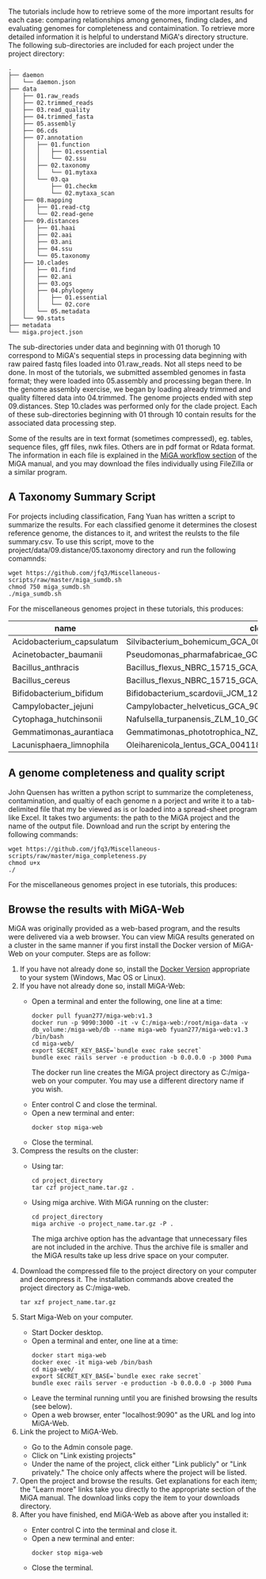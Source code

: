 The tutorials include how to retrieve some of the more important results for each case: comparing relationships among genomes, finding clades, and evaluating genomes for completeness and contaimination. To retrieve more detailed information it is helpful to understand MiGA's directory structure. The following sub-directories are included for each project under the project directory:

```
.
├── daemon
│   └── daemon.json
├── data
│   ├── 01.raw_reads
│   ├── 02.trimmed_reads
│   ├── 03.read_quality
│   ├── 04.trimmed_fasta
│   ├── 05.assembly
│   ├── 06.cds
│   ├── 07.annotation
│   │   ├── 01.function
│   │   │   ├── 01.essential
│   │   │   └── 02.ssu
│   │   ├── 02.taxonomy
│   │   │   └── 01.mytaxa
│   │   └── 03.qa
│   │       ├── 01.checkm
│   │       └── 02.mytaxa_scan
│   ├── 08.mapping
│   │   ├── 01.read-ctg
│   │   └── 02.read-gene
│   ├── 09.distances
│   │   ├── 01.haai
│   │   ├── 02.aai
│   │   ├── 03.ani
│   │   ├── 04.ssu
│   │   └── 05.taxonomy
│   ├── 10.clades
│   │   ├── 01.find
│   │   ├── 02.ani
│   │   ├── 03.ogs
│   │   ├── 04.phylogeny
│   │   │   ├── 01.essential
│   │   │   └── 02.core
│   │   └── 05.metadata
│   └── 90.stats
├── metadata
└── miga.project.json
```
The sub-directories under data and beginning with 01 thorugh 10 correspond to MiGA's sequential steps in processing data beginning with raw paired fastq files loaded into 01.raw_reads. Not all steps need to be done. In most of the tutorials, we submitted assembled genomes in fasta format; they were loaded into 05.assembly and processing began there. In the genome assembly exercise, we began by loading already trimmed and quality filtered data into 04.trimmed. The genome projects ended with step 09.distances. Step 10.clades was performed only for the clade project. Each of these sub-directories beginning with 01 through 10 contain results for the associated data processing step.

Some of the results are in text format (sometimes compressed), eg. tables, sequence files, gff files, nwk files. Others are in pdf format or Rdata format. The information in each file is explained in the [MiGA workflow section](https://manual.microbial-genomes.org/part5/workflow) of the MiGA manual, and you may download the files individually using FileZilla or a similar program. 


## A Taxonomy Summary Script

For projects including classification, Fang Yuan has written a script to summarize the results. For each classified genome it determines the closest reference genome, the distances to it, and writest the reulsts to the file summary.csv. To use this script, move to the project/data/09.distance/05.taxonomy directory and run the following comamnds:

```
wget https://github.com/jfq3/Miscellaneous-scripts/raw/master/miga_sumdb.sh
chmod 750 miga_sumdb.sh
./miga_sumdb.sh
```
For the miscellaneous genomes project in these tutorials, this produces:

name | closest | haai | aai | ani
---|---|---|---|---
Acidobacterium_capsulatum | Silvibacterium_bohemicum_GCA_001006305 | 99.9508952380952 | 60.0831465538606
Acinetobacter_baumanii | Pseudomonas_pharmafabricae_GCA_002835605 | 98.7412788461538 | 48.5834215277602
Bacillus_anthracis | Bacillus_flexus_NBRC_15715_GCA_001591565 | 98.9199428571429 | 59.5616830477613
Bacillus_cereus | Bacillus_flexus_NBRC_15715_GCA_001591565 | 98.9702788461539 | 59.9991400823551
Bifidobacterium_bifidum | Bifidobacterium_scardovii_JCM_12489___DSM_13734_GCA_000770985 | 99.7717980769231 | 68.9492871800872
Campylobacter_jejuni | Campylobacter_helveticus_GCA_900176295 | 99.1678666666667 | 66.2667775679713
Cytophaga_hutchinsonii | Nafulsella_turpanensis_ZLM_10_GCA_000346615 | 99.9811470588235 | 50.1443577165562
Gemmatimonas_aurantiaca | Gemmatimonas_phototrophica_NZ_CP011454 | 99.9633431372549 | 68.505494616812
Lacunisphaera_limnophila | Oleiharenicola_lentus_GCA_004118375 | 99.9875247524753 | 68.0251176025193

## A genome completeness and quality script

John Quensen has written a python script to summarize the completeness, contamination, and qualtiy of each genome n a porject and write it to a tab-delimited file that my be viewed as is or loaded into a spread-sheet program like Excel. It takes two arguments: the path to the MiGA project and the name of the output file. Download and run the script by entering the following commands:  

```
wget https://github.com/jfq3/Miscellaneous-scripts/raw/master/miga_completeness.py
chmod u+x 
./
```

 
For the miscellaneous genomes project in ese tutorials, this produces:


 
## Browse the results with MiGA-Web

MiGA was originally provided as a web-based program, and the results were delivered via a web browser. You can view MiGA results generated on a cluster in the same manner if you first install the Docker version of MiGA-Web on your computer.  Steps are as follow:

<ol>

<li> If you have not already done so, install the <a href="https://www.docker.com/products/docker-desktop">Docker Version</a> appropriate to your system (Windows, Mac OS or Linux).</li>

<li>If you have not already done so, install MiGA-Web:</li>

<ul>
<li>Open a terminal and enter the following, one line at a time:</li>
<pre><code>docker pull fyuan277/miga-web:v1.3
docker run -p 9090:3000 -it -v C:/miga-web:/root/miga-data -v db_volume:/miga-web/db --name miga-web fyuan277/miga-web:v1.3 /bin/bash
cd miga-web/
export SECRET_KEY_BASE=`bundle exec rake secret`
bundle exec rails server -e production -b 0.0.0.0 -p 3000 Puma
</code></pre>
<p>The docker run line creates the MiGA project directory as C:/miga-web on your computer. You may use a different directory name if you wish.</p>
<li>Enter control C and close the terminal.</li>
<li>Open a new terminal and enter:</li>
<pre><code>docker stop miga-web</code></pre>
<li>Close the terminal.</li>
</ul>

<li>Compress the results on the cluster: </li>

<ul>
<li>Using tar:</li>
<pre><code>cd project_directory</code>
<code>tar czf project_name.tar.gz .</code></pre>
<li>Using miga archive. With MiGA running on the cluster:</li>
<pre><code>cd project_directory
miga archive -o project_name.tar.gz -P .
</code></pre>
<p>The miga archive option has the advantage that unnecessary files are not included in the archive. Thus the archive file is smaller and the MiGA results take up less drive space on your computer.</p>
</ul>

<li>Download the compressed file to the project directory on your computer and decompress it. The installation commands above created the project directory as C:/miga-web.</li>
<pre><code>tar xzf project_name.tar.gz</code></pre>

<li>Start Miga-Web on your computer.</li>

<ul>
<li>Start Docker desktop.</li>
<li>Open a terminal and enter, one line at a time:</li>
<pre><code>docker start miga-web
docker exec -it miga-web /bin/bash
cd miga-web/
export SECRET_KEY_BASE=`bundle exec rake secret`
bundle exec rails server -e production -b 0.0.0.0 -p 3000 Puma
</code></pre>
<li>Leave the terminal running until you are finished browsing the results (see below).</li>
<li>Open a web browser, enter "localhost:9090" as the URL and log into MiGA-Web.</li>
</ul>

<li>Link the project to MiGA-Web.</li>

<ul>
<li>Go to the Admin console page.</li>
<li>Click on "Link existing projects"</li>
<li>Under the name of the project, click either "Link publicly" or "Link privately." The choice only affects where the project will be listed.</li>
</ul>

<li>Open the project and browse the results. Get explanations for each item; the "Learn more" links take you directly to the appropriate section of the MiGA manual. The download links copy the item to your downloads directory.

<li>After you have finished, end MiGA-Web as above after you installed it:</li>

<ul>
<li>Enter control C into the terminal and close it.</li>
<li>Open a new terminal and enter:</li>
<pre><code>docker stop miga-web</code></pre>
<li>Close the terminal.</li>
</ul>

</ol>
